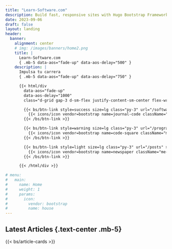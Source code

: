 ```yaml
---
title: "Learn-Software.com"
description: Build fast, responsive sites with Hugo Bootstrap Framework
date: 2023-09-06
draft: false
layout: landing
header:
  banner:
    alignment: center
    # img: /images/banners/home2.png
    title: |
      Learn-Software.com
      { .mb-5 data-aos="fade-up" data-aos-delay="500" }
    description: |
      Impulsa tu carrera
      { .mb-5 data-aos="fade-up" data-aos-delay="750" }

      {{< html/div
        data-aos="fade-up"
        data-aos-delay="1000"
        class="d-grid gap-3 d-sm-flex justify-content-sm-center flex-wrap" >}}

        {{< bs/btn-link style=success size=lg class="py-3" url="/software-engineering" >}}
          {{< icons/icon vendor=bootstrap name=journal-code className="me-1" >}} Ingeniería de Software
        {{< /bs/btn-link >}}

        {{< bs/btn-link style=warning size=lg class="py-3" url="/programming" >}}
          {{< icons/icon vendor=bootstrap name=code-square className="me-1" >}} Programación
        {{< /bs/btn-link >}}

        {{< bs/btn-link style=light size=lg class="py-3" url="/posts" >}}
          {{< icons/icon vendor=bootstrap name=newspaper className="me-1" >}} Blog
        {{< /bs/btn-link >}}

      {{< /html/div >}}

# menu:
#   main:
#     name: Home
#     weight: 1
#     params:
#       icon:
#         vendor: bootstrap
#         name: house
---
```


## Latest Articles {.text-center .mb-5}

{{< bs/article-cards >}}
